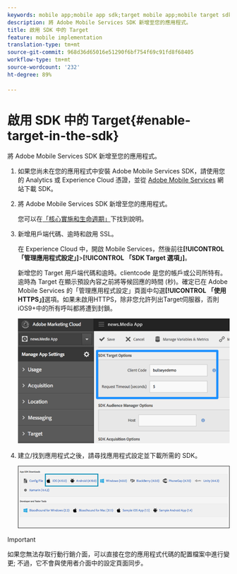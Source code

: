 ```yaml
---
keywords: mobile app;mobile app sdk;target mobile app;mobile target sdk;mobile app sdk;enable target in sdk
description: 將 Adobe Mobile Services SDK 新增至您的應用程式。
title: 啟用 SDK 中的 Target
feature: mobile implementation
translation-type: tm+mt
source-git-commit: 968d36d65016e51290f6bf754f69c91fd8f68405
workflow-type: tm+mt
source-wordcount: '232'
ht-degree: 89%

---
```



# 啟用 SDK 中的 Target{#enable-target-in-the-sdk}

將 Adobe Mobile Services SDK 新增至您的應用程式。

1. 如果您尚未在您的應用程式中安裝 Adobe Mobile Services SDK，請使用您的 Analytics 或 Experience Cloud 憑證，並從 [Adobe Mobile Services](https://mobilemarketing.adobe.com) 網站下載 SDK。

1. 將 Adobe Mobile Services SDK 新增至您的應用程式。

   您可以在[「核心實施和生命週期」](https://experienceleague.adobe.com/docs/mobile-services/ios/getting-started-ios/dev-qs.html)下找到說明。

1. 新增用戶端代碼、逾時和啟用 SSL。

   在 Experience Cloud 中，開啟 Mobile Services，然後前往&#x200B;**[!UICONTROL 「管理應用程式設定」]**>**[!UICONTROL 「SDK Target 選項」]**。

   新增您的 Target 用戶端代碼和逾時。clientcode 是您的帳戶或公司所特有。逾時為 Target 在顯示預設內容之前將等候回應的時間 (秒)。確定已在 Adobe Mobile Services 的「管理應用程式設定」頁面中勾選&#x200B;**[!UICONTROL 「使用 HTTPS」]**&#x200B;選項。如果未啟用HTTPS，除非您允許列出Target伺服器，否則iOS9+中的所有呼叫都將遭到封鎖。

   ![](assets/mobile-clientcode.png)

1. 建立/找到應用程式之後，請尋找應用程式設定並下載所需的 SDK。

   ![](assets/download-sdk.png)

>[!IMPORTANT]
>
> 如果您無法存取行動行銷介面，可以直接在您的應用程式代碼的配置檔案中進行變更; 不過，它不會與使用者介面中的設定頁面同步。

